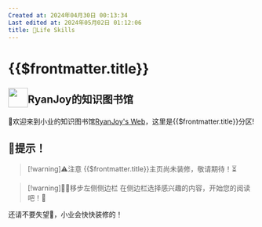 ```yaml
---
Created at: 2024年04月30日 00:13:34
Last edited at: 2024年05月02日 01:12:06
title: 🚶Life Skills
---
```

# {{$frontmatter.title}}

## <p><img src="/logo.png" style="height:40px;float:left;margin-top:-7px;"/><span >RyanJoy的知识图书馆</span></p>

👏欢迎来到小业的知识图书馆[RyanJoy's Web](https://get1024.github.io/RyanJoy-s_Web/)，这里是{{$frontmatter.title}}分区!

## 🚧提示！
>[!warning]⚠️注意
>{{$frontmatter.title}}主页尚未装修，敬请期待！⏳

>[!warning]🚶‍♂️移步左侧侧边栏
>在侧边栏选择感兴趣的内容，开始您的阅读吧！📖

还请不要失望🥺，小业会快快装修的！